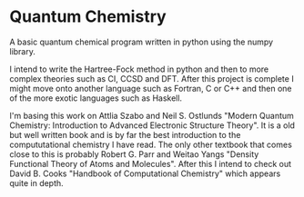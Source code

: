 # Quantum Chemistry
A basic quantum chemical program written in python using the numpy library.

I intend to write the Hartree-Fock method in python and then to more complex theories such as CI, CCSD and DFT. After this project is complete I might move onto another language such as Fortran, C or C++ and then one of the more exotic languages such as Haskell.

I'm basing this work on Attlia Szabo and Neil S. Ostlunds "Modern Quantum Chemistry: Introduction to Advanced Electronic Structure Theory". It is a old but well written book and is by far the best introduction to the compututational chemistry I have read. The only other textbook that comes close to this is probably Robert G. Parr and Weitao Yangs "Density Functional Theory of Atoms and Molecules". After this I intend to check out David B. Cooks "Handbook of Computational Chemistry" which appears quite in depth.
